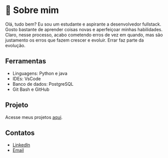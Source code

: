 # 🚀 Sobre mim
Olá, tudo bem? Eu sou um estudante e aspirante a desenvolvedor fullstack. Gosto bastante de aprender coisas novas e aperfeiçoar minhas habilidades. Claro, nesse processo, acabo cometendo erros de vez em quando, mas são justamento os erros que fazem crescer e evoluir. Errar faz parte da evolução.




## Ferramentas
- Linguagens:  Python e java
- IDEs: VsCode
- Banco de dados: PostgreSQL
- Git Bash e GitHub
## Projeto

Acesse meus projetos [aqui](#aqui).


## Contatos

- [Linkedln](#www.linkedin.com/in/eugenio-bispo)
- [Email](#bispoeugenio270@gmail.com)
